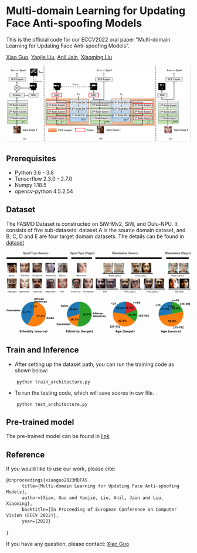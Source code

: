 # Multi-domain Learning for Updating Face Anti-spoofing Models
This is the official code for our ECCV2022 oral paper "Multi-domain Learning for Updating Face Anti-spoofing Models".

[Xiao Guo](https://scholar.google.com/citations?user=Gkc-lAEAAAAJ&hl=en), [Yaojie Liu](https://yaojieliu.github.io/), [Anil Jain](https://www.cse.msu.edu/~jain/), [Xiaoming Liu](https://www.cse.msu.edu/~liuxm/index2.html)

<p align="center">
<img src="https://github.com/CHELSEA234/Multi-domain-learning-FAS/blob/main/figures/overall_architecture.jpg" alt="drawing" width="800"/>
</p>

## Prerequisites
- Python 3.6 - 3.8
- Tensorflow 2.3.0 - 2.7.0
- Numpy 1.18.5
- opencv-python 4.5.2.54

## Dataset
The FASMD Dataset is constructed on  SiW-Mv2, SiW, and Oulu-NPU. It consists of five sub-datasets: dataset A is the
source domain dataset, and B, C, D and E are four target domain datasets. The details can be found in [dataset](https://github.com/CHELSEA234/Multi-domain-learning-FAS/tree/main/dataset)

<p align="center">
<img src="https://github.com/CHELSEA234/Multi-domain-learning-FAS/blob/main/figures/Dataset_demo.png" alt="drawing" width="800"/>
<img src="https://github.com/CHELSEA234/Multi-domain-learning-FAS/blob/main/figures/distribution.png" alt="drawing" width="800"/>
</p>

## Train and Inference
- After setting up the dataset path, you can run the training code as shown below:

```
    python train_architecture.py
```
- To run the testing code, which will save scores in csv file.
```
    python test_architecture.py
```

## Pre-trained model
The pre-trained model can be found in [link](https://drive.google.com/drive/folders/1CHIzOUyy3YvpDi-gP6nCIdOPHJWWxQQo?usp=sharing)

## Reference
If you would like to use our work, please cite:
```
@inproceedings{xiaoguo2023MDFAS
      title={Multi-domain Learning for Updating Face Anti-spoofing Models}, 
      author={Xiao, Guo and Yaojie, Liu, Anil, Jain and Liu, Xiaoming},
      booktitle={In Proceeding of European Conference on Computer Vision (ECCV 2022)},
      year={2022}
      
}
```
If you have any question, please contact: [Xiao Guo](guoxia11@msu.edu) 
